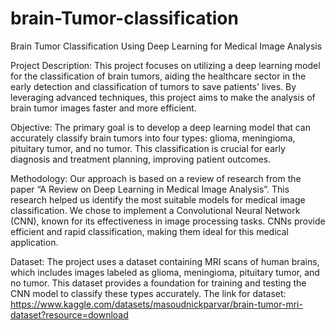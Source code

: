 # brain-Tumor-classification
 Brain Tumor Classification Using Deep Learning for Medical Image Analysis

 Project Description: This project focuses on utilizing a deep learning model for the classification of brain tumors, aiding the healthcare sector in the early detection and classification of tumors to save patients' lives. By leveraging advanced techniques, this project aims to make the analysis of brain tumor images faster and more efficient.

Objective: The primary goal is to develop a deep learning model that can accurately classify brain tumors into four types: glioma, meningioma, pituitary tumor, and no tumor. This classification is crucial for early diagnosis and treatment planning, improving patient outcomes.

Methodology: Our approach is based on a review of research from the paper “A Review on Deep Learning in Medical Image Analysis”. This research helped us identify the most suitable models for medical image classification. We chose to implement a Convolutional Neural Network (CNN), known for its effectiveness in image processing tasks. CNNs provide efficient and rapid classification, making them ideal for this medical application.

Dataset: The project uses a dataset containing MRI scans of human brains, which includes images labeled as glioma, meningioma, pituitary tumor, and no tumor. This dataset provides a foundation for training and testing the CNN model to classify these types accurately.
The link for dataset: https://www.kaggle.com/datasets/masoudnickparvar/brain-tumor-mri-dataset?resource=download

